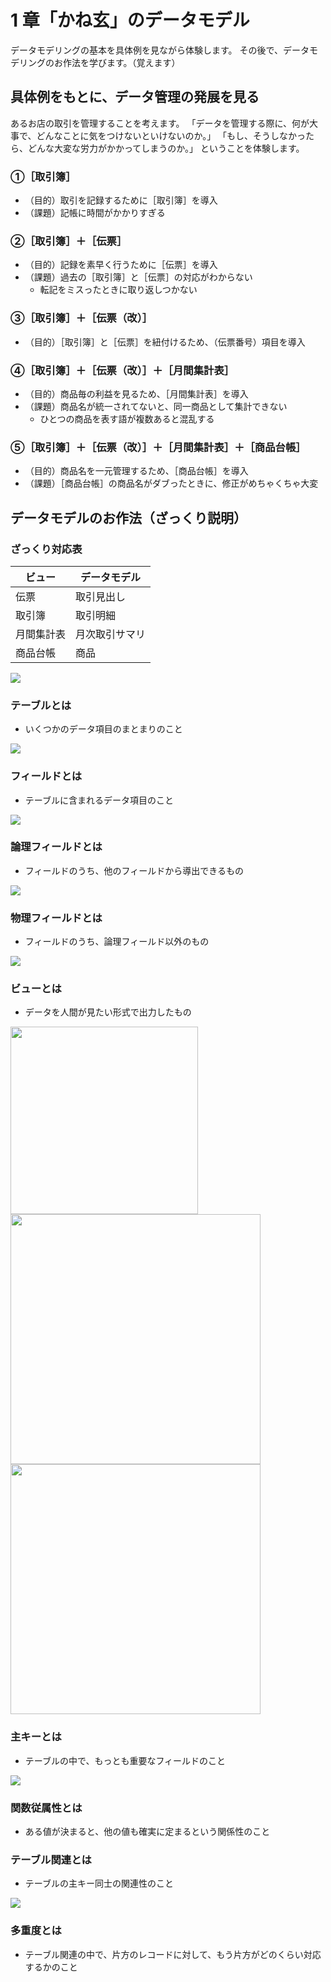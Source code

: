 <style>
.box{
  float: left;
}
.boxContainer{
  overflow: hidden;
}
</style>

# 1 章「かね玄」のデータモデル

データモデリングの基本を具体例を見ながら体験します。
その後で、データモデリングのお作法を学びます。（覚えます）

## 具体例をもとに、データ管理の発展を見る

あるお店の取引を管理することを考えます。
「データを管理する際に、何が大事で、どんなことに気をつけないといけないのか。」
「もし、そうしなかったら、どんな大変な労力がかかってしまうのか。」
ということを体験します。

### ①［取引簿］

- （目的）取引を記録するために［取引簿］を導入
- （課題）記帳に時間がかかりすぎる

### ②［取引簿］＋［伝票］

- （目的）記録を素早く行うために［伝票］を導入
- （課題）過去の［取引簿］と［伝票］の対応がわからない
  - 転記をミスったときに取り返しつかない

### ③［取引簿］＋［伝票（改）］

- （目的）［取引簿］と［伝票］を紐付けるため、（伝票番号）項目を導入

### ④［取引簿］＋［伝票（改）］＋［月間集計表］

- （目的）商品毎の利益を見るため、［月間集計表］を導入
- （課題）商品名が統一されてないと、同一商品として集計できない
  - ひとつの商品を表す語が複数あると混乱する

### ⑤［取引簿］＋［伝票（改）］＋［月間集計表］＋［商品台帳］

- （目的）商品名を一元管理するため、［商品台帳］を導入
- （課題）［商品台帳］の商品名がダブったときに、修正がめちゃくちゃ大変

## データモデルのお作法（ざっくり説明）

### ざっくり対応表

| ビュー     | データモデル   |
| ---------- | -------------- |
| 伝票       | 取引見出し     |
| 取引簿     | 取引明細       |
| 月間集計表 | 月次取引サマリ |
| 商品台帳   | 商品           |

<img src="./images/1-4_figure.png">

### テーブルとは

- いくつかのデータ項目のまとまりのこと

<img src="./images/1-4_figure_table.png">

### フィールドとは

- テーブルに含まれるデータ項目のこと

<img src="./images/1-4_figure_field.png">

### 論理フィールドとは

- フィールドのうち、他のフィールドから導出できるもの

<img src="./images/1-4_figure_logical.png">

### 物理フィールドとは

- フィールドのうち、論理フィールド以外のもの

<img src="./images/1-4_figure_physical.png">

### ビューとは

- データを人間が見たい形式で出力したもの

<div class="boxContainer">
  <img src="./images/1-2.png" class="box" width="300">
  <img src="./images/1-2_table.png" class="box" width="400">
  <img src="./images/1-4_table.png" class="box" width="400">
</div>

### 主キーとは

- テーブルの中で、もっとも重要なフィールドのこと

<img src="./images/1-4_figure_primary.png">

### 関数従属性とは

- ある値が決まると、他の値も確実に定まるという関係性のこと

### テーブル関連とは

- テーブルの主キー同士の関連性のこと

<img src="./images/1-10_figure_relationship.png">

### 多重度とは

- テーブル関連の中で、片方のレコードに対して、もう片方がどのくらい対応するかのこと
